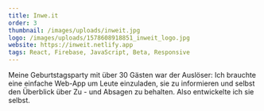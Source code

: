 ```yaml
---
title: Inwe.it
order: 3
thumbnail: /images/uploads/inweit.jpg
logo: /images/uploads/1578608918851_inweit_logo.jpg
website: https://inweit.netlify.app
tags: React, Firebase, JavaScript, Beta, Responsive
---
```

Meine Geburtstagsparty mit über 30 Gästen war der Auslöser: Ich brauchte eine einfache Web-App um Leute einzuladen, sie zu informieren und selbst den Überblick über Zu - und Absagen zu behalten. Also entwickelte ich sie selbst.